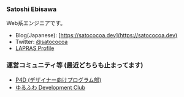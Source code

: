 ### Satoshi Ebisawa

Web系エンジニアです。

- Blog(Japanese): [https://satococoa.dev](https://satococoa.dev)
- Twitter: [@satococoa](https://twitter.com/satococoa)
- [LAPRAS Profile](https://lapras.com/public/0GUNAIN)


### 運営コミュニティ等 (最近どちらも止まってます)

- [P4D (デザイナー向けプログラム部)](http://prog4designer.github.io)
- [ゆるふわ Development Club](http://yurufuwa.club)

